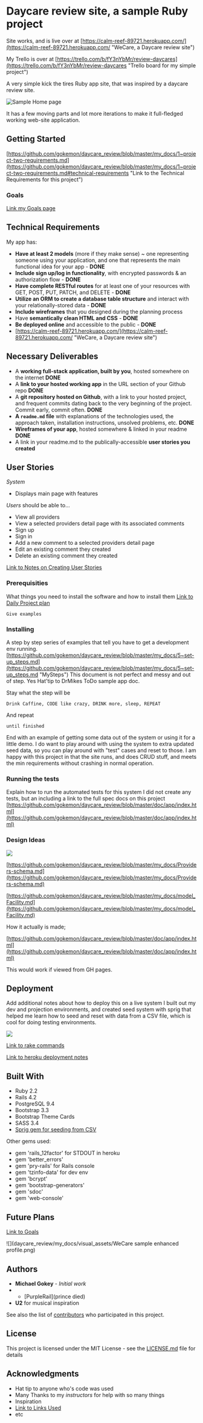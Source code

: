 # Daycare review site, a sample Ruby project #

Site works, and is live over at
[https://calm-reef-89721.herokuapp.com/](https://calm-reef-89721.herokuapp.com/ "WeCare, a Daycare review site")

My Trello is over at
[https://trello.com/b/fY3nYbMr/review-daycares](https://trello.com/b/fY3nYbMr/review-daycares "Trello board for my simple project")


A very simple kick the tires Ruby app site, that was inspired by a daycare review site. 

![Sample Home page](https://github.com/gokemon/daycare_review/blob/master/my_docs/visual_assets/home.png)

It has a few moving parts and lot more iterations to make it full-fledged working web-site application.

## Getting Started


[https://github.com/gokemon/daycare_review/blob/master/my_docs/1~project-two-requirements.md](https://github.com/gokemon/daycare_review/blob/master/my_docs/1~project-two-requirements.md#technical-requirements "Link to the Technical Requirements for this project")

### Goals
[Link my Goals page](https://github.com/gokemon/daycare_review/blob/master/my_docs/goals.md)



## Technical Requirements
My app has:

- **Have at least 2 models** (more if they make sense) ~ one representing someone using your application, and one that represents the main functional idea for your app  - **DONE**
- **Include sign up/log in functionality**, with encrypted passwords & an authorization flow - **DONE**
- **Have complete RESTful routes** for at least one of your resources with GET, POST, PUT, PATCH, and DELETE - **DONE**
- **Utilize an ORM to create a database table structure** and interact with your relationally-stored data - **DONE**
- **Include wireframes** that you designed during the planning process
- Have **semantically clean HTML and CSS** - **DONE**
- **Be deployed online** and accessible to the public - **DONE**
- [https://calm-reef-89721.herokuapp.com/](https://calm-reef-89721.herokuapp.com/ "WeCare, a Daycare review site")

## Necessary Deliverables
- A **working full-stack application, built by you**, hosted somewhere on the internet **DONE**
- A **link to your hosted working app** in the URL section of your Github repo  **DONE** 
- A **git repository hosted on Github**, with a link to your hosted project, and frequent commits dating back to the very beginning of the project. Commit early, commit often. **DONE**
- **A `readme.md` file** with explanations of the technologies used, the approach taken, installation instructions, unsolved problems, etc.  **DONE**
- **Wireframes of your app**, hosted somewhere & linked in your readme  **DONE**
- A link in your readme.md to the publically-accessible **user stories you created** 

## User Stories

*System*

- Displays main page with features

*Users* should be able to...

- View all providers
- View a selected providers detail page with its associated comments
- Sign up
- Sign in
- Add a new comment to a selected providers detail page
- Edit an existing comment they created
- Delete an existing comment they created

[Link to Notes on Creating User Stories](https://github.com/gokemon/daycare_review/blob/master/my_docs/Notes_on_Writing-User-Stories.md)


### Prerequisities

What things you need to install the software and how to install them
[Link to Daily Project plan](https://github.com/gokemon/daycare_review/blob/master/my_docs/2~daily_plan.md)

```
Give examples
```

### Installing

A step by step series of examples that tell you have to get a development env running.
[https://github.com/gokemon/daycare_review/blob/master/my_docs/5~set-up_steps.md](https://github.com/gokemon/daycare_review/blob/master/my_docs/5~set-up_steps.md "MySteps")
This document is not perfect and messy and out of step. Yes Hat'tip to DrMikes ToDo sample app doc.

Stay what the step will be

```
Drink Caffine, CODE like crazy, DRINK more, sleep, REPEAT 
```

And repeat

```
until finished
```

End with an example of getting some data out of the system or using it for a little demo. I do want to play around with using the system to extra updated seed data, so you can play around with "test" cases and reset to those. I am happy with this project in that the site runs, and does CRUD stuff, and meets the min requirements without crashing in normal operation. 

### Running the tests

Explain how to run the automated tests for this system
I did not create any tests, but an including a link to the full spec docs on this project
[https://github.com/gokemon/daycare_review/blob/master/doc/app/index.html](https://github.com/gokemon/daycare_review/blob/master/doc/app/index.html)



### Design Ideas

![](https://github.com/gokemon/daycare_review/blob/master/my_docs/visual_assets/er.png)

[https://github.com/gokemon/daycare_review/blob/master/my_docs/Providers-schema.md](https://github.com/gokemon/daycare_review/blob/master/my_docs/Providers-schema.md)

[https://github.com/gokemon/daycare_review/blob/master/my_docs/model_Facility.md](https://github.com/gokemon/daycare_review/blob/master/my_docs/model_Facility.md)

How it actually is made;

[https://github.com/gokemon/daycare_review/blob/master/doc/app/index.html](https://github.com/gokemon/daycare_review/blob/master/doc/app/index.html)

This would work if viewed from GH pages.


## Deployment

Add additional notes about how to deploy this on a live system
I built out my dev and projection environments, and created seed system with sprig that helped me learn how to seed and reset with data from a CSV file, which is cool for doing testing environments. 

![](https://github.com/gokemon/daycare_review/blob/master/my_docs/visual_assets/troubleshooting.png)



[Link to rake commands](https://github.com/gokemon/daycare_review/blob/master/my_docs/rake-commands.md)


[Link to heroku deployment notes](https://github.com/gokemon/daycare_review/blob/master/my_docs/4~heroku-deployment.md)

## Built With

- Ruby 2.2
- Rails 4.2
- PostgreSQL 9.4
- Bootstrap 3.3
- Bootstrap Theme Cards
- SASS 3.4
- [Sprig gem for seeding from CSV](http://code.viget.com/sprig/)

Other gems used:

- gem 'rails_12factor' for STDOUT in heroku
- gem 'better_errors'
- gem 'pry-rails' for Rails console
- gem 'tzinfo-data' for dev env
- gem 'bcrypt'
- gem 'bootstrap-generators'
- gem 'sdoc'
- gem 'web-console'

## Future Plans ##
[Link to Goals
](https://github.com/gokemon/daycare_review/blob/master/my_docs/goals.md#things-to-do)

![](daycare_review/my_docs/visual_assets/WeCare sample enhanced profile.png)

## Authors

* **Michael Gokey** - *Initial work* 
* - [PurpleRail](prince died)
* **U2** for musical inspiration

See also the list of [contributors](https://github.com/your/project/contributors) who participated in this project.

## License

This project is licensed under the MIT License - see the [LICENSE.md](LICENSE.md) file for details

## Acknowledgments

* Hat tip to anyone who's code was used
* Many Thanks to my *instructors* for help with so many things
* Inspiration
* [Link to Links Used](https://github.com/gokemon/daycare_review/blob/master/my_docs/links-used.md)
* etc





